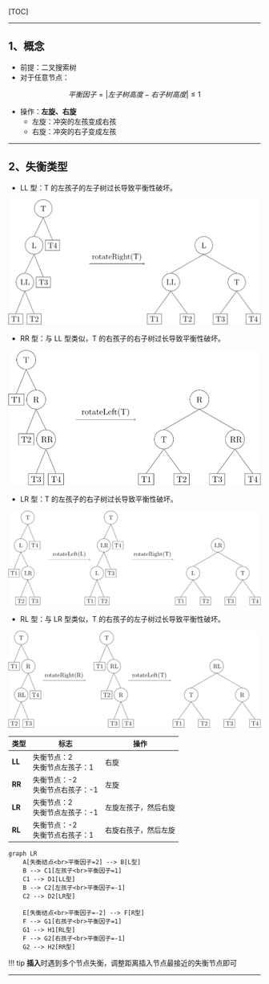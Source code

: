 [TOC]

---

## 1、概念

- 前提：二叉搜索树
- 对于任意节点：

$$
平衡因子=|左子树高度-右子树高度|\leq 1
$$

- 操作：**左旋、右旋**
    - 左旋：冲突的左孩变成右孩
    - 右旋：冲突的右子变成左孩
    
---

## 2、失衡类型
- LL 型：T 的左孩子的左子树过长导致平衡性破坏。

![bst-LL.svg](../../assets/images/DataStruct/bst-LL.svg)

- RR 型：与 LL 型类似，T 的右孩子的右子树过长导致平衡性破坏。

![bst-RR.svg](../../assets/images/DataStruct/bst-RR.svg)

- LR 型：T 的左孩子的右子树过长导致平衡性破坏。

![bst-LR.svg](../../assets/images/DataStruct/bst-LR.svg)

- RL 型：与 LR 型类似，T 的右孩子的左子树过长导致平衡性破坏。

![bst-RL.svg](../../assets/images/DataStruct/bst-RL.svg)


  | 类型   | 标志                                | 操作                 |
  | ------ | ----------------------------------- | -------------------- |
  | **LL** | 失衡节点：2<br>失衡节点左孩子：1    | 右旋                 |
  | **RR** | 失衡节点：-2<br/>失衡节点右孩子：-1 | 左旋                 |
  | **LR** | 失衡节点：2<br/>失衡节点左孩子：-1  | 左旋左孩子，然后右旋 |
  | **RL** | 失衡节点：-2<br/>失衡节点右孩子：1  | 右旋右孩子，然后左旋 |
  
  ```mermaid
  graph LR
      A[失衡结点<br>平衡因子=2] --> B[L型]
      B --> C1[左孩子<br>平衡因子=1]
      C1 --> D1[LL型]
      B --> C2[左孩子<br>平衡因子=-1]
      C2 --> D2[LR型]
  
      E[失衡结点<br>平衡因子=-2] --> F[R型]
      F --> G1[右孩子<br>平衡因子=1]
      G1 --> H1[RL型]
      F --> G2[右孩子<br>平衡因子=-1]
      G2 --> H2[RR型]
  
  ```
  

!!! tip
    **插入**时遇到多个节点失衡，调整距离插入节点最接近的失衡节点即可

---
